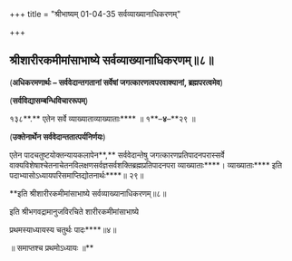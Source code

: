 +++
title = "श्रीभाष्यम् 01-04-35 सर्वव्याख्यानाधिकरणम्"

+++
<div claऽऽ="elementor-widget-container">

## श्रीशारीरकमीमांसाभाष्ये सर्वव्याख्यानाधिकरणम्॥८॥

(**अधिकरमणार्थः – सर्ववेदान्तगतानां सर्वेषां जगत्कारणत्वपरवाक्यानां, ब्रह्मपरत्वमेव**)

(**सर्वविद्यासम्बन्धिविचाररूपम्**)

१३८**.** एतेन सर्वे व्याख्याताव्याख्याताः**** ॥ १**–**४**–**२९ ॥

(**उक्तेनार्थेन सर्ववेदान्ततात्पर्यनिर्णयः**)

एतेन पादचतुष्टयोक्तन्यायकलापेन**,** सर्ववेदान्तेषु जगत्कारणप्रतिपादनपरास्सर्वे वाक्यविशेषाश्चेतनाचेतनविलक्षणसर्वज्ञसर्वशक्तिब्रह्मप्रतिपादनपरा व्याख्याताः****। व्याख्याताः**** इति पदाभ्यासोऽध्यायपरिसमाप्तिद्योतनार्थः****॥ २९॥

**इति श्रीशारीरकमीमांसाभाष्ये सर्वव्याख्यानाधिकरणम्॥८॥

इति श्रीभगवद्रामानुजविरचिते शारीरकमीमांसाभाष्ये

प्रथमस्याध्यायस्य चतुर्थः पादः****॥४॥

॥ समाप्तश्च प्रथमोऽध्यायः ॥**



</div>
